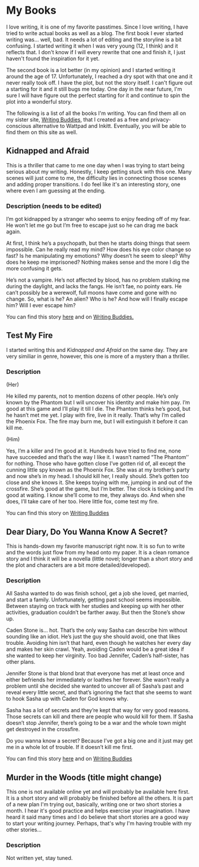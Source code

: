 # My Books
I love writing, it is one of my favorite passtimes. Since I love writing, I have tried to write actual books as well as a blog. The first book I ever started writing was... well, bad. It needs a lot of editing and the storyline is a bit confusing. I started writing it when I was very young (12, I think) and it reflects that. I don't know if I will every rewrite that one and finish it, I just haven't found the inspiration for it yet.

The second book is a lot better (in my opinion) and I started writing it around the age of 17. Unfortunately, I reached a dry spot with that one and it never really took off. I have the plot, but not the story itself. I can't figure out a starting for it and it still bugs me today. One day in the near future, I'm sure I will have figure out the perfect starting for it and continue to spin the plot into a wonderful story.

The following is a list of all the books I'm writing. You can find them all on my sister site, [Writing Buddies](https://writing-buddies.netlify.app), that I created as a free and privacy-conscious alternative to Wattpad and Inkitt. Eventually, you will be able to find them on this site as well.

## Kidnapped and Afraid
This is a thriller that came to me one day when I was trying to start being serious about my writing. Honestly, I keep getting stuck with this one. Many scenes will just come to me, the difficulty lies in connecting those scenes and adding proper transitions. I do feel like it's an interesting story, one where even I am guessing at the ending.

### Description (needs to be edited)
I’m got kidnapped by a stranger who seems to enjoy feeding off of my fear. He won’t let me go but I’m free to escape just so he can drag me back again.

At first, I think he’s a psychopath, but then he starts doing things that seem impossible. Can he really read my mind? How does his eye color change so fast? Is he manipulating my emotions? Why doesn’t he seem to sleep? Why does he keep me imprisoned? Nothing makes sense and the more I dig the more confusing it gets.

He’s not a vampire. He’s not affected by blood, has no problem stalking me during the daylight, and lacks the fangs. He isn’t fae, no pointy ears. He can’t possibly be a werewolf, full moons have come and gone with no change. So, what is he? An alien? Who is he? And how will I finally escape him? Will I ever escape him?

You can find this story [here](/kidnapped-and-afraid) and on [Writing Buddies.](https://writing-buddies.netlify.app/kidnapped-and-afraid/)

## Test My Fire
I started writing this and *Kidnapped and Afraid* on the same day. They are very similiar in genre, however, this one is more of a mystery than a thriller. 

### Description
(Her)

He killed my parents, not to mention dozens of other people. He’s only known by the Phantom but I will uncover his identity and make him pay. I’m good at this game and I’ll play it till I die. The Phantom thinks he’s good, but he hasn’t met me yet. I play with fire, live in it really. That’s why I’m called the Phoenix Fox. The fire may burn me, but I will extinguish it before it can kill me.

(Him)

Yes, I’m a killer and I’m good at it. Hundreds have tried to find me, none have succeeded and that’s the way I like it. I wasn’t named “The Phantom’’ for nothing. Those who have gotten close I’ve gotten rid of, all except the cunning little spy known as the Phoenix Fox. She was at my brother’s party and now she’s in my head. I should kill her, I really should. She’s gotten too close and she knows it. She keeps toying with me, jumping in and out of the crossfire. She’s good at the game, but I’m better. The clock is ticking and I’m good at waiting. I know she’ll come to me, they always do. And when she does, I’ll take care of her too. Here little fox, come test my fire.

You can find this story on [Writing Buddies](https://writing-buddies.netlify.app/test-my-fire/)

## Dear Diary, Do You Wanna Know A Secret?
This is hands-down my favorite manuscript right now. It is so fun to write and the words just flow from my head onto my paper. It is a clean romance story and I think it will be a novella (little novel; longer than a short story and the plot and characters are a bit more detailed/developed).

### Description
All Sasha wanted to do was finish school, get a job she loved, get married, and start a family. Unfortunately, getting past school seems impossible. Between staying on track with her studies and keeping up with her other activities, graduation couldn’t be farther away. But then the Stone’s show up.

Caden Stone is... hot. That’s the only way Sasha can describe him without sounding like an idiot. He’s just the guy she should avoid, one that likes trouble. Avoiding him isn’t that hard, even though he watches her every day and makes her skin crawl. Yeah, avoiding Caden would be a great idea if she wanted to keep her virginity. Too bad Jennifer, Caden’s half-sister, has other plans.

Jennifer Stone is that blond brat that everyone has met at least once and either befriends her immediately or loathes her forever. She wasn’t really a problem until she decided she wanted to uncover all of Sasha’s past and reveal every little secret, and that’s ignoring the fact that she seems to want to hook Sasha up with Caden for God knows why.

Sasha has a lot of secrets and they’re kept that way for very good reasons. Those secrets can kill and there are people who would kill for them. If Sasha doesn’t stop Jennifer, there’s going to be a war and the whole town might get destroyed in the crossfire.

Do you wanna know a secret? Because I’ve got a big one and it just may get me in a whole lot of trouble. If it doesn’t kill me first.

You can find this story [here](/dear-diary-1) and on [Writing Buddies](https://writing-buddies.netlify.app/dear-diary-do-you-wanna-know-a-secret/)

## Murder in the Woods (title might change)
This one is not available online yet and will probably be available here first. It is a short story and will probably be finished before all the others. It is part of a new plan I'm trying out, basically, writing one or two short stories a month. I hear it's good practice and helps exercise your imagination. I have heard it said many times and I do believe that short stories are a good way to start your writing journey. Perhaps, that's why I'm having trouble with my other stories...

### Description
Not written yet, stay tuned.
